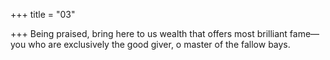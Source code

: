 +++
title = "03"

+++
Being praised, bring here to us wealth that offers most brilliant fame— you who are exclusively the good giver, o master of the fallow bays.  